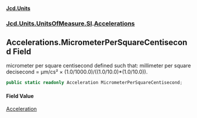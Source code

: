 #### [Jcd.Units](index.md 'index')

### [Jcd.Units.UnitsOfMeasure.SI](Jcd.Units.UnitsOfMeasure.SI.md 'Jcd.Units.UnitsOfMeasure.SI').[Accelerations](Accelerations.md 'Jcd.Units.UnitsOfMeasure.SI.Accelerations')

## Accelerations.MicrometerPerSquareCentisecond Field

micrometer per square centisecond defined such that: millimeter per square decisecond = μm/cs² ×
(1.0/1000.0)/((1.0/10.0)*(1.0/10.0)).

```csharp
public static readonly Acceleration MicrometerPerSquareCentisecond;
```

#### Field Value

[Acceleration](Acceleration.md 'Jcd.Units.UnitTypes.Acceleration')